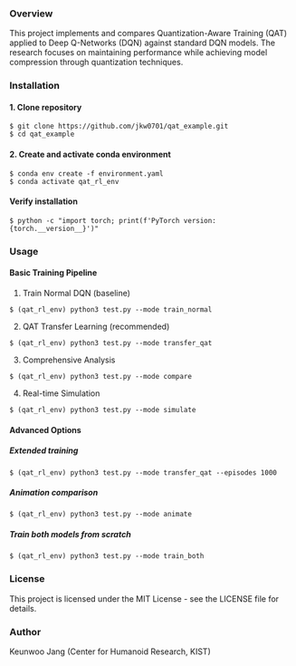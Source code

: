 ### Overview
This project implements and compares Quantization-Aware Training (QAT) applied to Deep Q-Networks (DQN) against standard DQN models. The research focuses on maintaining performance while achieving model compression through quantization techniques.

### Installation
#### 1. Clone repository
```
$ git clone https://github.com/jkw0701/qat_example.git
$ cd qat_example
```

#### 2. Create and activate conda environment
```
$ conda env create -f environment.yaml
$ conda activate qat_rl_env
```

#### Verify installation
```
$ python -c "import torch; print(f'PyTorch version: {torch.__version__}')"
```
 
### Usage
#### Basic Training Pipeline
1. Train Normal DQN (baseline)
```
$ (qat_rl_env) python3 test.py --mode train_normal
```

2. QAT Transfer Learning (recommended)
```
$ (qat_rl_env) python3 test.py --mode transfer_qat
```

3. Comprehensive Analysis
```
$ (qat_rl_env) python3 test.py --mode compare
```

4. Real-time Simulation
```
$ (qat_rl_env) python3 test.py --mode simulate
```

#### Advanced Options
##### Extended training
```
$ (qat_rl_env) python3 test.py --mode transfer_qat --episodes 1000
```

##### Animation comparison
```
$ (qat_rl_env) python3 test.py --mode animate
```

##### Train both models from scratch
```
$ (qat_rl_env) python3 test.py --mode train_both
```

### License
This project is licensed under the MIT License - see the LICENSE file for details.

### Author
Keunwoo Jang (Center for Humanoid Research, KIST)
